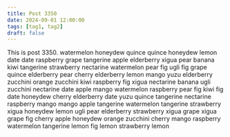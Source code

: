 ```yaml
---
title: Post 3350
date: 2024-09-01 12:00:00
tags: [tag1, tag2]
draft: false
---
```

This is post 3350.
watermelon
honeydew
quince
quince
honeydew
lemon
date
date
raspberry
grape
tangerine
apple
elderberry
xigua
pear
banana
kiwi
tangerine
strawberry
nectarine
watermelon
pear
fig
ugli
fig
grape
quince
elderberry
pear
cherry
elderberry
lemon
mango
yuzu
elderberry
zucchini
orange
zucchini
kiwi
raspberry
fig
xigua
nectarine
banana
ugli
zucchini
nectarine
date
apple
mango
watermelon
raspberry
pear
fig
kiwi
fig
date
honeydew
cherry
elderberry
date
yuzu
quince
tangerine
nectarine
raspberry
mango
mango
apple
tangerine
watermelon
tangerine
strawberry
xigua
honeydew
lemon
ugli
pear
elderberry
strawberry
xigua
grape
xigua
grape
fig
cherry
apple
honeydew
orange
zucchini
cherry
mango
raspberry
watermelon
tangerine
lemon
fig
lemon
strawberry
lemon
